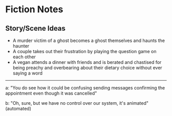 Fiction Notes
===

Story/Scene Ideas
---

* A murder victim of a ghost becomes a ghost themselves and haunts the haunter
* A couple takes out their frustration by playing the question game on each other
* A vegan attends a dinner with friends and is berated and chastised for being preachy and
  overbearing about their dietary choice without ever saying a word

---

a: "You do see how it could be confusing sending messages confirming the appointment
    even though it was cancelled"

b: "Oh, sure, but we have no control over our system, it's animated" (automated)
